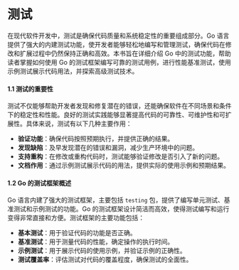 # 测试

在现代软件开发中，测试是确保代码质量和系统稳定性的重要组成部分。Go 语言提供了强大的内建测试功能，使开发者能够轻松地编写和管理测试，确保代码在修改和扩展过程中仍然保持正确和高效。本书旨在详细介绍 Go 中的测试功能，帮助读者掌握如何使用 Go 的测试框架编写可靠的测试用例，进行性能基准测试，使用示例测试展示代码用法，并探索高级测试技术。

#### 1.1 测试的重要性

测试不仅能够帮助开发者发现和修复潜在的错误，还能确保软件在不同场景和条件下的稳定性和性能。良好的测试实践能够显著提高代码的可靠性、可维护性和可扩展性。具体来说，测试有以下几种主要作用：

- **验证功能**：确保代码按照预期执行，并提供正确的结果。
- **发现缺陷**：及早发现潜在的错误和漏洞，减少生产环境中的问题。
- **支持重构**：在修改或重构代码时，测试能够验证修改是否引入了新的问题。
- **文档作用**：通过示例测试展示代码的用法，提供实际的使用示例和预期结果。

#### 1.2 Go 的测试框架概述

Go 语言内建了强大的测试框架，主要包括 `testing` 包，提供了编写单元测试、基准测试和示例测试的功能。Go 的测试框架设计简洁而高效，使得测试编写和运行变得非常直接和方便。测试框架的主要功能包括：

- **基本测试**：用于验证代码的功能是否正确。
- **基准测试**：用于测量代码的性能，确定操作的执行时间。
- **示例测试**：用于展示代码的使用示例，并验证示例的正确性。
- **测试覆盖率**：评估测试对代码的覆盖程度，确保测试的全面性。

